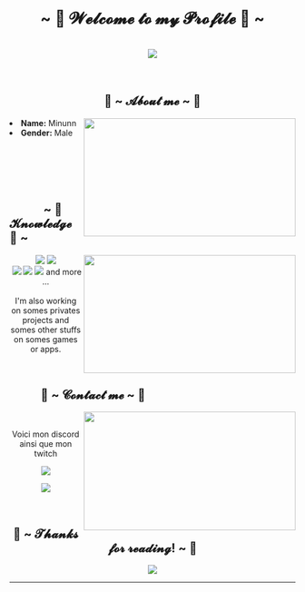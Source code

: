 <body>
<h1 align="center">~ 💖 𝓦𝓮𝓵𝓬𝓸𝓶𝓮 𝓽𝓸 𝓶𝔂 𝓟𝓻𝓸𝓯𝓲𝓵𝓮 💖 ~</h1>
<br>
<div align="center">
<img src="https://media1.tenor.com/images/244ea8b3397dd192f28e5f7e770df34c/tenor.gif">
</div>
<br><br>
<div>
<h2 align="center"> 🦊 ~ 𝓐𝓫𝓸𝓾𝓽 𝓶𝓮 ~ 🦊 </h2>
<img src="https://thumbs.gfycat.com/AbsoluteFeminineIberianbarbel-size_restricted.gif" width="373.5px" height="208.5px" align="right">
<li>
<b>Name:</b> Minunn</li>
<li>
<b>Gender:</b> Male
</li>
<br>
</div>
<div>
  <br><br><br><br>
<h2 align="left">            ~ 📇 𝓚𝓷𝓸𝔀𝓵𝓮𝓭𝓰𝓮 📇 ~</h2>
<p>
<img src="https://i.ibb.co/zSrgSWh/tumblr-d13c08ddc03ff1e0ca8f1fe04bc87f4a-f92e658b-500.gif" width="373.5px" height="208.5px" align="right">
</div>
<div>
<p align="center"><img src="https://img.shields.io/badge/html5%20-%23E34F26.svg?&style=for-the-badge&logo=html5&logoColor=white"/> <img src="https://img.shields.io/badge/css3%20-%231572B6.svg?&style=for-the-badge&logo=css3&logoColor=white"/><br>
 <img src="https://img.shields.io/badge/node.js%20-%2343853D.svg?&style=for-the-badge&logo=node.js&logoColor=white"/> <img src="https://img.shields.io/badge/javascript%20-%23323330.svg?&style=for-the-badge&logo=javascript&logoColor=%23F7DF1E"/> <img src="https://img.shields.io/badge/git%20-%23F05033.svg?&style=for-the-badge&logo=git&logoColor=white"/>  and more ...<br><br>
I'm also working on somes privates projects and somes other stuffs on somes games or apps.
</p>
<br>
  </div>

<h2>           📝 ~ 𝓒𝓸𝓷𝓽𝓪𝓬𝓽 𝓶𝓮 ~ 📝</h2>
<img src="https://i.pinimg.com/originals/5d/aa/80/5daa80f08dd68a150d47b405c6ca812a.gif" align="right" width="373.5px" height="208.5px">
<br>
<p align="center">Voici mon discord ainsi que mon twitch<br>
<p align="center"><a href="https://discord.gg/p5Nn7VG" target="_blank"><img src="https://img.shields.io/badge/Minunn%20-%237289DA.svg?&style=for-the-badge&logo=discord&logoColor=white"/></a></p>
<p align="center"><a href="https://twitch.tv/minunntheturtle" target="_blank"><img src="https://img.shields.io/badge/minunntheturtle%20-%239146FF.svg?&style=for-the-badge&logo=Twitch&logoColor=white"/></a></p>
</div>
<br>
<div>
</div>
<div>
<h2 align="center">💖 ~ 𝓣𝓱𝓪𝓷𝓴𝓼 𝓯𝓸𝓻 𝓻𝓮𝓪𝓭𝓲𝓷𝓰! ~ 💖</h2>
<div align="center">
<img src="http://ashleysanime.com/wp-content/uploads/king-gif-5.gif">
</div>
<hr>
</div>
</div>
</body>
